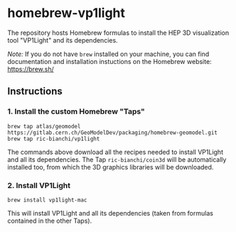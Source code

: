 # homebrew-vp1light

The repository hosts Homebrew formulas to install the HEP 3D visualization tool "VP1Light" and its dependencies.

_Note:_ If you do not have `brew` installed on your machine, you can find documentation and installation instuctions on the Homebrew website: <https://brew.sh/>


## Instructions

### 1. Install the custom Homebrew "Taps"

```
brew tap atlas/geomodel https://gitlab.cern.ch/GeoModelDev/packaging/homebrew-geomodel.git
brew tap ric-bianchi/vp1light 
```

The commands above download all the recipes needed to install VP1Light and all its dependencies. The Tap `ric-bianchi/coin3d` will be automatically installed too, from which the 3D graphics libraries will be downloaded.

### 2. Install VP1Light

```
brew install vp1light-mac
```

This will install VP1Light and all its dependencies (taken from formulas contained in the other Taps).
